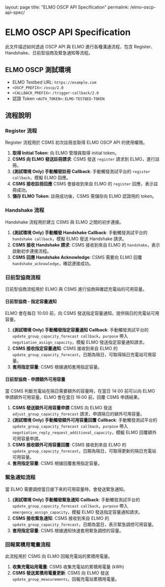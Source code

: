 layout: page
title: "ELMO OSCP API Specification"
permalink: /elmo-oscp-api-spec/

# ELMO OSCP API Specification

此文件描述如何透過 OSCP API 與 ELMO 進行各種溝通流程，包含 Register、Handshake、日前型協商及緊急通知等流程。

## ELMO OSCP 測試環境

* ELMO Testbed URL: `https://example.com`
* `<OSCP_PREFIX>`: `/oscp/2.0`
* `<CALLBACK_PREFIX>`: `/trigger-callback/2.0`
* 認證 Token `<AUTH_TOKEN>`: `ELMO-TESTBED-TOKEN`


## 流程說明

### Register 流程

Register 流程用於 CSMS 初次註冊並取得 ELMO OSCP API 的使用權限。

1. **取得 Initial Token**: 向 ELMO 管理員取得 initial token。
2. **CSMS 向 ELMO 發送註冊請求**: CSMS 發送 `register` 請求到 ELMO，進行註冊。
3. **(測試環境 Only) 手動觸發註冊 Callback**: 手動觸發測試平台的 `register callback`，模擬 ELMO 回應。
4. **CSMS 接收註冊回應** CSMS 會接收到來自 ELMO 的 `register` 回應，表示註冊成功。
5. **儲存 ELMO Token**: 註冊成功後，CSMS 需儲存向 ELMO 認證用的 token。

### Handshake 流程

Handshake 流程用於建立 CSMS 與 ELMO 之間的初步連接。

1. **(測試環境 Only) 手動觸發 Handshake Callback**: 手動觸發測試平台的 `handshake callback`，模擬 ELMO 發送 Handshake 請求。
2. **CSMS 接收 Handshake 請求**: CSMS 接收到來自 ELMO 的 `handshake`，表示啟動初步連接流程。
3. **CSMS 回應 Handshake Acknowledge**: CSMS 需要向 ELMO 回覆 `handshake_acknowledge`，確認連接成功。

### 日前型協商流程

日前型協商流程用於 ELMO 與 CSMS 進行協商與確認充電站的可用容量。

#### 日前型協商 - 指定容量通知

ELMO 會在每日 10:00 前，向 CSMS 發送指定容量通知，提供隔日的充電站可用容量。

1. **(測試環境 Only) 手動觸發指定容量通知 Callback**: 手動觸發測試平台的 `update_group_capacity_forecast callback`，`purpose` 帶入 `negotiation_assign_capacity`，模擬 ELMO 發送指定容量通知請求。
2. **CSMS 接收指定容量通知**: CSMS 接收到來自 ELMO 的 `update_group_capacity_forecast`，日期為隔日，可取得隔日充電站可用容量。
3. **套用指定容量**: CSMS 根據通知套用指定容量。

#### 日前型協商 - 申請額外可用容量

當 CSMS 判斷充電站在隔日需要額外的容量時，在當日 14:00 前可以向 ELMO 申請額外可用容量。ELMO 會在當日 16:00 前，回覆 CSMS 申請結果。

1. **CSMS 發送額外可用容量申請** CSMS 向 ELMO 發送 `adjust_group_capacity_forecast` 請求，申請隔日的額外可用容量。
2. **(測試環境 Only) 手動觸發額外可用容量回覆 Callback**: 手動觸發測試平台的 `update_group_capacity_forecast callback`，`purpose` 帶入 `negotiation_reply_request_additional_capacity`，模擬 ELMO 回覆額外可用容量申請。
3. **CSMS 接收額外可用容量回覆**: CSMS 接收到來自 ELMO 的 `update_group_capacity_forecast`，日期為隔日，可取得更新的隔日充電站可用容量。
4. **套用指定容量**: CSMS 根據回覆套用指定容量。

### 緊急通知流程

當 ELMO 需要調控當日接下來的可用容量時，會發送緊急通知。

1. **(測試環境 Only) 手動觸發緊急通知 Callback**: 手動觸發測試平台的 `update_group_capacity_forecast callback`，`purpose` 帶入 `emergency_assign_capacity`，模擬 ELMO 發送指定容量通知請求。
2. **CSMS 接收緊急通知**: CSMS 接收到來自 ELMO 的 `update_group_capacity_forecast`，日期為當日，表示緊急調控可用容量。
3. **套用指定容量**: CSMS 根據通知快速套用緊急調控的容量。

### 回報累積用電量流程

此流程用於 CSMS 向 ELMO 回報充電站的累積用電量。

1. **收集充電站用電量**: CSMS 收集充電站的累積用電量 (kWh)
2. **CSMS 發送累積用電量更新**: CSMS 向 ELMO 發送 `update_group_measurements`，回報充電站累積用電量。
